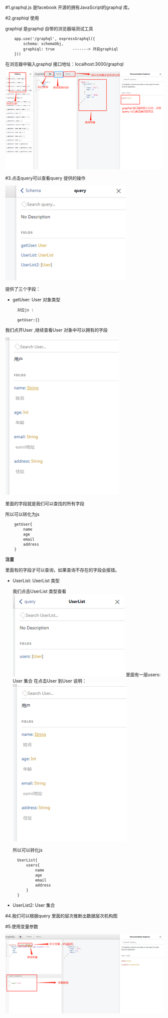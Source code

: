 #1.graphql.js 是facebook 开源的拥有JavaScript的graphql 库。

#2.graphiql 使用

graphiql 是graphql 自带的浏览器端测试工具

        app.use('/graphql', expressGraphql({
            schema: schemaObj,
            graphiql: true        -------> 开启graphiql
        }))

在浏览器中输入graphql 接口地址：localhost:3000/graphql


![avatar](../../assets/iql1.png)

#3.点击query可以查看query 提供的操作

![avatar](../../assets/iql2.png)

提供了三个字段：
+ getUser: User 对象类型
  
        对应js :

        getUser:{}  
我们点开User ,继续查看User 对象中可以拥有的字段

![avatar](../../assets/user.png)

里面的字段就是我们可以查找的所有字段

所以可以转化为js

        getUser{
            name
            age
            email
            address
        }

**注意**

里面有的字段才可以查询，如果查询不存在的字段会报错。

+ UserList: UserList 类型
  
  我们点击UserList 类型查看
  ![avatar](../../assets/userList.png)
  里面有一层users: User 集合
  在点击User 到User 说明：
  ![avatar](../../assets/user.png)

  所以可以转化js

        UserList{
            users{
                name
                age
                email
                address
            }
        }

+ UserList2: User 集合


#4.我们可以根据query 里面的层次推断出数据层次机构图

#5.使用变量参数

![avatar](../../assets/iql_var.png)
